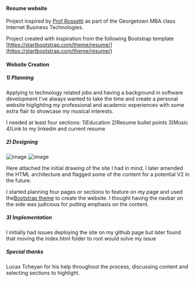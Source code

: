 #### Resume website
Project inspired by [Prof Rossetti](https://prof-rossetti.org/) as part of the Georgetown MBA class Internet Business Technologies.

Project created with inspiration from the following Bootstrap template [https://startbootstrap.com/theme/resume/](https://startbootstrap.com/theme/resume/)


#### Website Creation

##### 1) Planning
Applying to technology related jobs and having a background in software development I've always wanted to take the time and create a personal website higlighting my professional and academic experiences with some extra flair to showcase my musical interests.

I needed at least four sections:
  1)Education
  2)Resume bullet points
  3)Music
  4)Link to my linkedin and current resume

##### 2) Designing
![image](https://user-images.githubusercontent.com/24391088/163905563-f876a09d-f36f-4305-8570-f05d8ea62112.png)
![image](https://user-images.githubusercontent.com/24391088/163905622-e8ce78c0-f479-45d8-aa3b-98b4a081818c.png)

Here attached the initial drawing of the site I had in mind, I later amended the HTML architecture and flagged some of the content for a potential V2 in the future.

I started planning four pages or sections to feature on my page and used the[Bootstrap theme](https://startbootstrap.com/theme/resume/) to create the website. I thought having the navbar on the side was judicious for putting emphasis on the content.


##### 3) Implementation
I initially had issues deploying the site on my github page but later found that moving the index.html folder to root would solve my issue


##### Special thanks
Lucas Tcheyan for his help throughout the process, discussing content and selecting sections to highlight.

